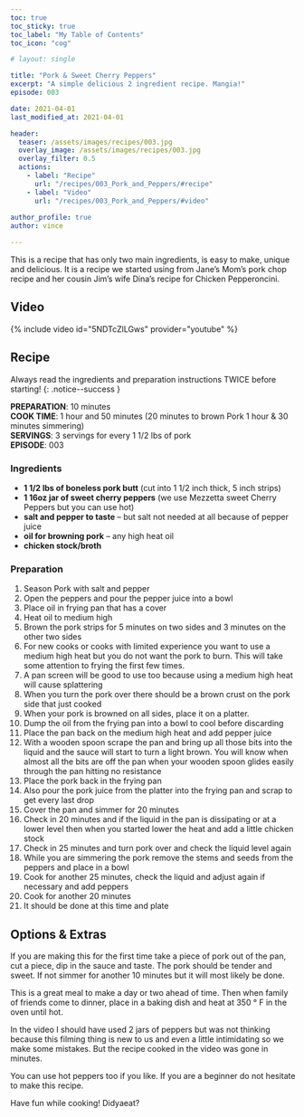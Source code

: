 ```yaml
---
toc: true
toc_sticky: true
toc_label: "My Table of Contents"
toc_icon: "cog"

# layout: single

title: "Pork & Sweet Cherry Peppers"
excerpt: "A simple delicious 2 ingredient recipe. Mangia!"
episode: 003

date: 2021-04-01
last_modified_at: 2021-04-01

header:
  teaser: /assets/images/recipes/003.jpg
  overlay_image: /assets/images/recipes/003.jpg
  overlay_filter: 0.5
  actions:
    - label: "Recipe"
      url: "/recipes/003_Pork_and_Peppers/#recipe"
    - label: "Video"
      url: "/recipes/003_Pork_and_Peppers/#video"
 
author_profile: true
author: vince

---
```


This is a recipe that has only two main ingredients, is easy to make, unique and delicious. It is a recipe we started using from Jane’s Mom’s pork chop recipe and her cousin Jim’s wife Dina’s recipe for Chicken Pepperoncini.

## Video

{% include video id="5NDTcZlLGws" provider="youtube" %}

## Recipe

Always read the ingredients and preparation instructions TWICE before starting!
{: .notice--success }

**PREPARATION**: 10 minutes<br>
**COOK TIME**: 1 hour and 50 minutes (20 minutes to brown Pork 1 hour & 30 minutes simmering)<br>
**SERVINGS**: 3 servings for every 1 1/2 lbs of pork<br>
**EPISODE**: 003

### Ingredients

* **1 1/2 lbs of boneless pork butt** (cut into 1 1/2 inch thick, 5 inch strips)
* **1 16oz jar of sweet cherry peppers** (we use Mezzetta sweet Cherry Peppers but you can use hot)
* **salt and pepper to taste** – but salt not needed at all because of pepper juice
* **oil for browning pork** – any high heat oil
* **chicken stock/broth**

### Preparation

1. Season Pork with salt and pepper
2. Open the peppers and pour the pepper juice into a bowl
3. Place oil in frying pan that has a cover
4. Heat oil to medium high
5. Brown the pork strips for 5 minutes on two sides and 3 minutes on the other two sides
6. For new cooks or cooks with limited experience you want to use a medium high heat but you do not want the pork to burn. This will take some attention to frying the first few times.
7. A pan screen will be good to use too because using a medium high heat will cause splattering 
8. When you turn the pork over there should be a brown crust on the pork side that just cooked
9. When your pork is browned on all sides, place it on a platter.
10. Dump the oil from the frying pan into a bowl to cool before discarding
11. Place the pan back on the medium high heat and add pepper juice
12. With a wooden spoon scrape the pan and bring up all those bits into the liquid and the sauce will start to turn a light brown. You will know when almost all the bits are off the pan when your wooden spoon glides easily through the pan hitting no resistance
13. Place the pork back in the frying pan
14. Also pour the pork juice from the platter into the frying pan and scrap to get every last drop
15. Cover the pan and simmer for 20 minutes
16. Check in 20 minutes and if the liquid in the pan is dissipating or at a lower level then when you started lower the heat and add a little chicken stock
17. Check in 25 minutes and turn pork over and check the liquid level again
18. While you are simmering the pork remove the stems and seeds from the peppers and place in a bowl
19. Cook for another 25 minutes, check the liquid and adjust again if necessary and add peppers
20. Cook for another 20 minutes
21. It should be done at this time and plate

## Options & Extras

If you are making this for the first time take a piece of pork out of the pan, cut a piece, dip in the sauce and taste. The pork should be tender and sweet. If not simmer for another 10 minutes but it will most likely be done.

This is a great meal to make a day or two ahead of time. Then when family of friends come to dinner, place in a baking dish and heat at 350 &deg; F in the oven until hot.

In the video I should have used 2 jars of peppers but was not thinking because this filming thing is new to us and even a little intimidating so we make some mistakes. But the recipe cooked in the video was gone in minutes.

You can use hot peppers too if you like. If you are a beginner do not hesitate to make this recipe.

Have fun while cooking! Didyaeat?
